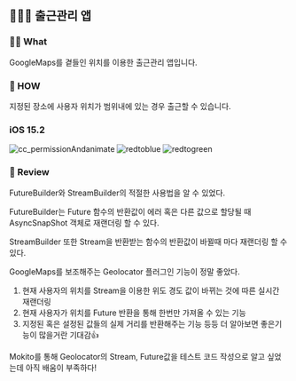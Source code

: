 ## 👨🏻‍🔧 출근관리 앱

### 🤷🏻 What
GoogleMaps를 곁들인 위치를 이용한 출근관리 앱입니다.

### 🚀 HOW
지정된 장소에 사용자 위치가 범위내에 있는 경우 출근할 수 있습니다.

### iOS 15.2
![cc_permissionAndanimate](https://user-images.githubusercontent.com/85836879/172394483-37235d90-805c-4719-8d3a-d6231243dcf2.gif)
![redtoblue](https://user-images.githubusercontent.com/85836879/172394479-20600ebb-b4a6-4ece-9e01-bea5990fd635.gif)
![redtogreen](https://user-images.githubusercontent.com/85836879/172394456-5d0255d3-5570-450b-9fc0-b006826dcc89.gif)

### 📖 Review
FutureBuilder와 StreamBuilder의 적절한 사용법을 알 수 있었다.

FutureBuilder는 Future 함수의 반환값이 에러 혹은 다른 값으로 할당될 때 AsyncSnapShot 객체로 재랜더링 할 수 있다.

StreamBuilder 또한 Stream을 반환받는 함수의 반환값이 바뀔때 마다 재랜더링 할 수 있다.

GoogleMaps를 보조해주는 Geolocator 플러그인 기능이 정말 좋았다.
1. 현재 사용자의 위치를 Stream을 이용한 위도 경도 값이 바뀌는 것에 따른 실시간 재랜더링
2. 현재 사용자가 위치를 Future 반환을 통해 한번만 가져올 수 있는 기능
3. 지정된 혹은 설정된 값들의 실제 거리를 반환해주는 기능 
등등 더 알아보면 좋은기능이 많을거란 기대감👍

Mokito를 통해 Geolocator의 Stream, Future값을 테스트 코드 작성으로 알고 싶었는데 아직 배움이 부족하다!